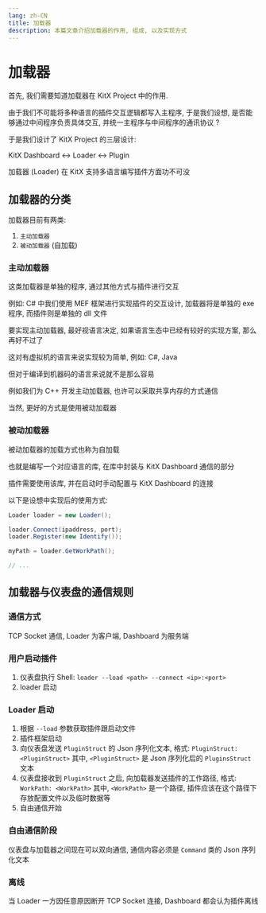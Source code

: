 ```yaml
---
lang: zh-CN
title: 加载器
description: 本篇文章介绍加载器的作用, 组成, 以及实现方式
---
```


# 加载器

首先, 我们需要知道加载器在 KitX Project 中的作用.

由于我们不可能将多种语言的插件交互逻辑都写入主程序, 于是我们设想, 是否能够通过中间程序负责具体交互, 并统一主程序与中间程序的通讯协议 ?

于是我们设计了 KitX Project 的三层设计:

KitX Dashboard <-> Loader <-> Plugin

加载器 (Loader) 在 KitX 支持多语言编写插件方面功不可没

## 加载器的分类

加载器目前有两类:

1. `主动加载器`
2. `被动加载器` (自加载)

### 主动加载器

这类加载器是单独的程序, 通过其他方式与插件进行交互

例如: C# 中我们使用 MEF 框架进行实现插件的交互设计, 加载器将是单独的 exe 程序, 而插件则是单独的 dll 文件

要实现主动加载器, 最好视语言决定, 如果语言生态中已经有较好的实现方案, 那么再好不过了

这对有虚拟机的语言来说实现较为简单, 例如: C#, Java

但对于编译到机器码的语言来说就不是那么容易

例如我们为 C++ 开发主动加载器, 也许可以采取共享内存的方式通信

当然, 更好的方式是使用被动加载器

### 被动加载器

被动加载器的加载方式也称为自加载

也就是编写一个对应语言的库, 在库中封装与 KitX Dashboard 通信的部分

插件需要使用该库, 并在启动时手动配置与 KitX Dashboard 的连接

以下是设想中实现后的使用方式:

```java
Loader loader = new Loader();

loader.Connect(ipaddress, port);
loader.Register(new Identify());

myPath = loader.GetWorkPath();

// ...
```

## 加载器与仪表盘的通信规则

### 通信方式

TCP Socket 通信, Loader 为客户端, Dashboard 为服务端

### 用户启动插件

1. 仪表盘执行 Shell: `loader --load <path> --connect <ip>:<port>`
2. loader 启动

### Loader 启动

1. 根据 `--load` 参数获取插件跟启动文件
2. 插件框架启动
3. 向仪表盘发送 `PluginStruct` 的 Json 序列化文本, 格式: `PluginStruct: <PluginStruct>`
   其中, `<PluginStruct>` 是 Json 序列化后的 `PluginsStruct` 文本
4. 仪表盘接收到 `PluginStruct` 之后, 向加载器发送插件的工作路径, 格式: `WorkPath: <WorkPath>`
   其中, `<WorkPath>` 是一个路径, 插件应该在这个路径下存放配置文件以及临时数据等
5. 自由通信开始

### 自由通信阶段

仪表盘与加载器之间现在可以双向通信, 通信内容必须是 `Command` 类的 Json 序列化文本

### 离线

当 Loader 一方因任意原因断开 TCP Socket 连接, Dashboard 都会认为插件离线

